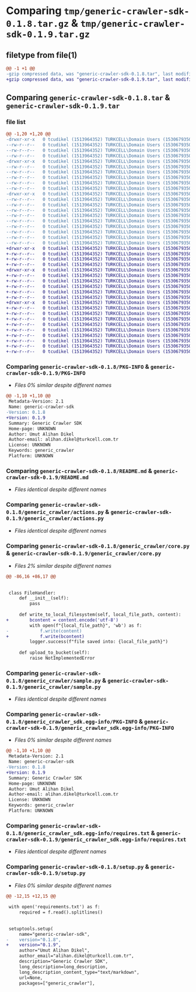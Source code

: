 # Comparing `tmp/generic-crawler-sdk-0.1.8.tar.gz` & `tmp/generic-crawler-sdk-0.1.9.tar.gz`

## filetype from file(1)

```diff
@@ -1 +1 @@
-gzip compressed data, was "generic-crawler-sdk-0.1.8.tar", last modified: Fri Mar 24 16:10:34 2023, max compression
+gzip compressed data, was "generic-crawler-sdk-0.1.9.tar", last modified: Fri Mar 24 16:25:09 2023, max compression
```

## Comparing `generic-crawler-sdk-0.1.8.tar` & `generic-crawler-sdk-0.1.9.tar`

### file list

```diff
@@ -1,20 +1,20 @@
-drwxr-xr-x   0 tcudikel (1513964352) TURKCELL\Domain Users (1530679350)        0 2023-03-24 16:10:34.025033 generic-crawler-sdk-0.1.8/
--rw-r--r--   0 tcudikel (1513964352) TURKCELL\Domain Users (1530679350)        0 2022-07-25 09:38:29.000000 generic-crawler-sdk-0.1.8/LICENSE.txt
--rw-r--r--   0 tcudikel (1513964352) TURKCELL\Domain Users (1530679350)    11478 2023-03-24 16:10:34.024738 generic-crawler-sdk-0.1.8/PKG-INFO
--rw-r--r--   0 tcudikel (1513964352) TURKCELL\Domain Users (1530679350)    11050 2022-09-20 09:15:03.000000 generic-crawler-sdk-0.1.8/README.md
-drwxr-xr-x   0 tcudikel (1513964352) TURKCELL\Domain Users (1530679350)        0 2023-03-24 16:10:34.022166 generic-crawler-sdk-0.1.8/generic_crawler/
--rw-r--r--   0 tcudikel (1513964352) TURKCELL\Domain Users (1530679350)        0 2022-06-03 16:39:50.000000 generic-crawler-sdk-0.1.8/generic_crawler/__init__.py
--rw-r--r--   0 tcudikel (1513964352) TURKCELL\Domain Users (1530679350)     2307 2023-03-13 21:10:34.000000 generic-crawler-sdk-0.1.8/generic_crawler/actions.py
--rw-r--r--   0 tcudikel (1513964352) TURKCELL\Domain Users (1530679350)      303 2022-08-15 11:22:00.000000 generic-crawler-sdk-0.1.8/generic_crawler/config.py
--rw-r--r--   0 tcudikel (1513964352) TURKCELL\Domain Users (1530679350)     3683 2023-03-24 16:10:15.000000 generic-crawler-sdk-0.1.8/generic_crawler/core.py
--rw-r--r--   0 tcudikel (1513964352) TURKCELL\Domain Users (1530679350)      781 2023-03-13 23:26:36.000000 generic-crawler-sdk-0.1.8/generic_crawler/sample.py
-drwxr-xr-x   0 tcudikel (1513964352) TURKCELL\Domain Users (1530679350)        0 2023-03-24 16:10:34.024403 generic-crawler-sdk-0.1.8/generic_crawler_sdk.egg-info/
--rw-r--r--   0 tcudikel (1513964352) TURKCELL\Domain Users (1530679350)    11478 2023-03-24 16:10:33.000000 generic-crawler-sdk-0.1.8/generic_crawler_sdk.egg-info/PKG-INFO
--rw-r--r--   0 tcudikel (1513964352) TURKCELL\Domain Users (1530679350)      432 2023-03-24 16:10:33.000000 generic-crawler-sdk-0.1.8/generic_crawler_sdk.egg-info/SOURCES.txt
--rw-r--r--   0 tcudikel (1513964352) TURKCELL\Domain Users (1530679350)        1 2023-03-24 16:10:33.000000 generic-crawler-sdk-0.1.8/generic_crawler_sdk.egg-info/dependency_links.txt
--rw-r--r--   0 tcudikel (1513964352) TURKCELL\Domain Users (1530679350)        1 2022-06-06 20:03:49.000000 generic-crawler-sdk-0.1.8/generic_crawler_sdk.egg-info/not-zip-safe
--rw-r--r--   0 tcudikel (1513964352) TURKCELL\Domain Users (1530679350)      866 2023-03-24 16:10:33.000000 generic-crawler-sdk-0.1.8/generic_crawler_sdk.egg-info/requires.txt
--rw-r--r--   0 tcudikel (1513964352) TURKCELL\Domain Users (1530679350)       16 2023-03-24 16:10:33.000000 generic-crawler-sdk-0.1.8/generic_crawler_sdk.egg-info/top_level.txt
--rw-r--r--   0 tcudikel (1513964352) TURKCELL\Domain Users (1530679350)      214 2022-06-03 17:13:04.000000 generic-crawler-sdk-0.1.8/pyproject.toml
--rw-r--r--   0 tcudikel (1513964352) TURKCELL\Domain Users (1530679350)       38 2023-03-24 16:10:34.025081 generic-crawler-sdk-0.1.8/setup.cfg
--rw-r--r--   0 tcudikel (1513964352) TURKCELL\Domain Users (1530679350)     1154 2023-03-24 16:10:24.000000 generic-crawler-sdk-0.1.8/setup.py
+drwxr-xr-x   0 tcudikel (1513964352) TURKCELL\Domain Users (1530679350)        0 2023-03-24 16:25:09.746238 generic-crawler-sdk-0.1.9/
+-rw-r--r--   0 tcudikel (1513964352) TURKCELL\Domain Users (1530679350)        0 2022-07-25 09:38:29.000000 generic-crawler-sdk-0.1.9/LICENSE.txt
+-rw-r--r--   0 tcudikel (1513964352) TURKCELL\Domain Users (1530679350)    11478 2023-03-24 16:25:09.745829 generic-crawler-sdk-0.1.9/PKG-INFO
+-rw-r--r--   0 tcudikel (1513964352) TURKCELL\Domain Users (1530679350)    11050 2022-09-20 09:15:03.000000 generic-crawler-sdk-0.1.9/README.md
+drwxr-xr-x   0 tcudikel (1513964352) TURKCELL\Domain Users (1530679350)        0 2023-03-24 16:25:09.738143 generic-crawler-sdk-0.1.9/generic_crawler/
+-rw-r--r--   0 tcudikel (1513964352) TURKCELL\Domain Users (1530679350)        0 2022-06-03 16:39:50.000000 generic-crawler-sdk-0.1.9/generic_crawler/__init__.py
+-rw-r--r--   0 tcudikel (1513964352) TURKCELL\Domain Users (1530679350)     2307 2023-03-13 21:10:34.000000 generic-crawler-sdk-0.1.9/generic_crawler/actions.py
+-rw-r--r--   0 tcudikel (1513964352) TURKCELL\Domain Users (1530679350)      303 2022-08-15 11:22:00.000000 generic-crawler-sdk-0.1.9/generic_crawler/config.py
+-rw-r--r--   0 tcudikel (1513964352) TURKCELL\Domain Users (1530679350)     3727 2023-03-24 16:24:59.000000 generic-crawler-sdk-0.1.9/generic_crawler/core.py
+-rw-r--r--   0 tcudikel (1513964352) TURKCELL\Domain Users (1530679350)      781 2023-03-13 23:26:36.000000 generic-crawler-sdk-0.1.9/generic_crawler/sample.py
+drwxr-xr-x   0 tcudikel (1513964352) TURKCELL\Domain Users (1530679350)        0 2023-03-24 16:25:09.745065 generic-crawler-sdk-0.1.9/generic_crawler_sdk.egg-info/
+-rw-r--r--   0 tcudikel (1513964352) TURKCELL\Domain Users (1530679350)    11478 2023-03-24 16:25:09.000000 generic-crawler-sdk-0.1.9/generic_crawler_sdk.egg-info/PKG-INFO
+-rw-r--r--   0 tcudikel (1513964352) TURKCELL\Domain Users (1530679350)      432 2023-03-24 16:25:09.000000 generic-crawler-sdk-0.1.9/generic_crawler_sdk.egg-info/SOURCES.txt
+-rw-r--r--   0 tcudikel (1513964352) TURKCELL\Domain Users (1530679350)        1 2023-03-24 16:25:09.000000 generic-crawler-sdk-0.1.9/generic_crawler_sdk.egg-info/dependency_links.txt
+-rw-r--r--   0 tcudikel (1513964352) TURKCELL\Domain Users (1530679350)        1 2022-06-06 20:03:49.000000 generic-crawler-sdk-0.1.9/generic_crawler_sdk.egg-info/not-zip-safe
+-rw-r--r--   0 tcudikel (1513964352) TURKCELL\Domain Users (1530679350)      866 2023-03-24 16:25:09.000000 generic-crawler-sdk-0.1.9/generic_crawler_sdk.egg-info/requires.txt
+-rw-r--r--   0 tcudikel (1513964352) TURKCELL\Domain Users (1530679350)       16 2023-03-24 16:25:09.000000 generic-crawler-sdk-0.1.9/generic_crawler_sdk.egg-info/top_level.txt
+-rw-r--r--   0 tcudikel (1513964352) TURKCELL\Domain Users (1530679350)      214 2022-06-03 17:13:04.000000 generic-crawler-sdk-0.1.9/pyproject.toml
+-rw-r--r--   0 tcudikel (1513964352) TURKCELL\Domain Users (1530679350)       38 2023-03-24 16:25:09.746282 generic-crawler-sdk-0.1.9/setup.cfg
+-rw-r--r--   0 tcudikel (1513964352) TURKCELL\Domain Users (1530679350)     1154 2023-03-24 16:25:02.000000 generic-crawler-sdk-0.1.9/setup.py
```

### Comparing `generic-crawler-sdk-0.1.8/PKG-INFO` & `generic-crawler-sdk-0.1.9/PKG-INFO`

 * *Files 0% similar despite different names*

```diff
@@ -1,10 +1,10 @@
 Metadata-Version: 2.1
 Name: generic-crawler-sdk
-Version: 0.1.8
+Version: 0.1.9
 Summary: Generic Crawler SDK
 Home-page: UNKNOWN
 Author: Umut Alihan Dikel
 Author-email: alihan.dikel@turkcell.com.tr
 License: UNKNOWN
 Keywords: generic_crawler
 Platform: UNKNOWN
```

### Comparing `generic-crawler-sdk-0.1.8/README.md` & `generic-crawler-sdk-0.1.9/README.md`

 * *Files identical despite different names*

### Comparing `generic-crawler-sdk-0.1.8/generic_crawler/actions.py` & `generic-crawler-sdk-0.1.9/generic_crawler/actions.py`

 * *Files identical despite different names*

### Comparing `generic-crawler-sdk-0.1.8/generic_crawler/core.py` & `generic-crawler-sdk-0.1.9/generic_crawler/core.py`

 * *Files 2% similar despite different names*

```diff
@@ -86,16 +86,17 @@
 
 
 class FileHandler:
     def __init__(self):
         pass
 
     def write_to_local_filesystem(self, local_file_path, content):
+        bcontent = content.encode('utf-8')
         with open(f"{local_file_path}", 'wb') as f:
-            f.write(content)
+            f.write(bcontent)
         logger.success(f"file saved into: {local_file_path}")
 
     def upload_to_bucket(self):
         raise NotImplementedError
```

### Comparing `generic-crawler-sdk-0.1.8/generic_crawler/sample.py` & `generic-crawler-sdk-0.1.9/generic_crawler/sample.py`

 * *Files identical despite different names*

### Comparing `generic-crawler-sdk-0.1.8/generic_crawler_sdk.egg-info/PKG-INFO` & `generic-crawler-sdk-0.1.9/generic_crawler_sdk.egg-info/PKG-INFO`

 * *Files 0% similar despite different names*

```diff
@@ -1,10 +1,10 @@
 Metadata-Version: 2.1
 Name: generic-crawler-sdk
-Version: 0.1.8
+Version: 0.1.9
 Summary: Generic Crawler SDK
 Home-page: UNKNOWN
 Author: Umut Alihan Dikel
 Author-email: alihan.dikel@turkcell.com.tr
 License: UNKNOWN
 Keywords: generic_crawler
 Platform: UNKNOWN
```

### Comparing `generic-crawler-sdk-0.1.8/generic_crawler_sdk.egg-info/requires.txt` & `generic-crawler-sdk-0.1.9/generic_crawler_sdk.egg-info/requires.txt`

 * *Files identical despite different names*

### Comparing `generic-crawler-sdk-0.1.8/setup.py` & `generic-crawler-sdk-0.1.9/setup.py`

 * *Files 0% similar despite different names*

```diff
@@ -12,15 +12,15 @@
 
 with open('requirements.txt') as f:
     required = f.read().splitlines()
 
 
 setuptools.setup(
     name="generic-crawler-sdk",
-    version="0.1.8",
+    version="0.1.9",
     author="Umut Alihan Dikel",
     author_email="alihan.dikel@turkcell.com.tr",
     description="Generic Crawler SDK",
     long_description=long_description,
     long_description_content_type="text/markdown",
     url=None,
     packages=["generic_crawler"],
```

